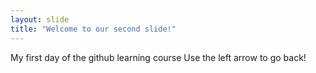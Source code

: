 ```yaml
---
layout: slide
title: "Welcome to our second slide!"
---
```

 My first day of the github learning course 
Use the left arrow to go back!
